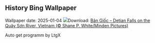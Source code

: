 ## History Bing Wallpaper
Wallpaper date: 2025-01-04
![](https://www.bing.com/th?id=OHR.VietnamFalls_EN-IN7892338335_UHD.jpg&w=1000)Download: [Bản Giốc – Detian Falls on the Quây Sơn River, Vietnam (© Shane P. White/Minden Pictures)](https://www.bing.com/th?id=OHR.VietnamFalls_EN-IN7892338335_UHD.jpg)

Auto get programm by LtgX
